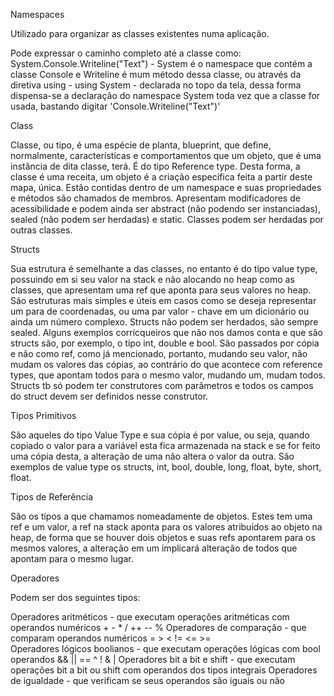 ﻿Namespaces

Utilizado para organizar as classes existentes numa aplicação.

Pode expressar o caminho completo até a classe como: System.Console.Writeline("Text") - System é o namespace que 
contém a classe Console e Writeline é mum método dessa classe, ou através da diretiva using - 
using System - declarada no topo da tela, dessa forma dispensa-se a declaração
do namespace System toda vez que a classe for usada, bastando digitar 'Console.Writeline("Text")'

Class 

Classe, ou tipo, é uma espécie de planta, blueprint, que define, normalmente, características e comportamentos que um objeto, que é uma instância de dita classe,
terá. É do tipo Reference type. Desta forma, a classe é uma receita, um objeto é a criação específica feita a partir deste mapa, única.
Estão contidas dentro de um namespace e suas propriedades e métodos são chamados de membros. Apresentam modificadores de acessibilidade
e podem ainda ser abstract (não podendo ser instanciadas), sealed (não podem ser herdadas) e static. Classes podem ser herdadas por outras classes.

Structs 

Sua estrutura é semelhante a das classes, no entanto é do tipo value type, possuindo em si seu valor na stack e não alocando no heap como
as classes, que apresentam uma ref que aponta para seus valores no heap. São estruturas mais simples
e úteis em casos como se deseja representar um para de coordenadas, ou uma par valor - chave em um dicionário
ou ainda um número complexo. Structs não podem ser herdados, são sempre sealed. Alguns exemplos corricqueiros que não nos damos conta 
e que são structs são, por exemplo, o tipo int, double e bool. São passados por cópia e não como ref, como já mencionado,
portanto, mudando seu valor, não mudam os valores das cópias, ao contrário do que acontece com reference types,
que apontam todos para o mesmo valor, mudando um, mudam todos.
Structs tb só podem ter construtores com parâmetros e todos os campos do struct devem ser definidos nesse construtor.

Tipos Primitivos

São aqueles do tipo Value Type e sua cópia é por value, ou seja, quando copiado o valor para a variável esta fica armazenada
na stack e se for feito uma cópia desta, a alteração de uma não altera o valor da outra. São exemplos de value type os structs,
int, bool, double, long, float, byte, short, float.

Tipos de Referência

São os tipos a que chamamos nomeadamente de objetos. Estes tem uma ref e um valor, a ref na stack aponta para os valores atribuídos
ao objeto na heap, de forma que se houver dois objetos e suas refs apontarem para os mesmos valores, a alteração em um implicará alteração
de todos que apontam para o mesmo lugar. 

Operadores

Podem ser dos seguintes tipos:

Operadores aritméticos  - que executam operações aritméticas com operandos numéricos   + - * /  ++ -- %
Operadores de comparação - que comparam operandos numéricos  =  >  <  != <= >=  
Operadores lógicos boolianos - que executam operações lógicas com bool operandos  && || == ^ !  &  | 
Operadores bit a bit e shift - que executam operações bit a bit ou shift com operandos dos tipos integrais
Operadores de igualdade - que verificam se seus operandos são iguais ou não

